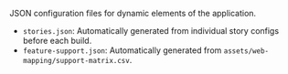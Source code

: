 JSON configuration files for dynamic elements of the application.

- `stories.json`: Automatically generated from individual story configs before each build.
- `feature-support.json`: Automatically generated from `assets/web-mapping/support-matrix.csv`.
